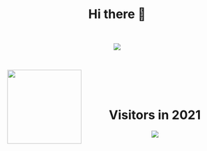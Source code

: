 <h1 align="center"> Hi there 👋    </h1>

<br />

<p align="center">
<img src="https://github-profile-trophy.vercel.app/?username=trimpsuz&theme=juicyfresh&margin-w=15&margin-h=15&column=7" /></a>
</p>

<br />

<p align="center">
<div>
<img height="170" align="left" src="https://github-readme-stats.vercel.app/api?username=trimpsuz&count_private=true&theme=radical" />
<br />
</div>
</p>

<br />

<h1 align="center">Visitors in 2021</h1>
<div  align="center">
<img align="center" src="https://profile-counter.glitch.me/Trimpsuz/count.svg" />
</div>
